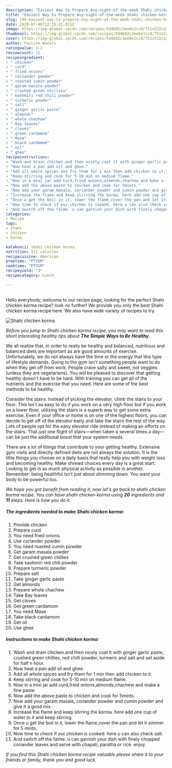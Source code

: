 ```yaml
---
description: "Easiest Way to Prepare Any-night-of-the-week Shahi chicken korma"
title: "Easiest Way to Prepare Any-night-of-the-week Shahi chicken korma"
slug: 190-easiest-way-to-prepare-any-night-of-the-week-shahi-chicken-korma
date: 2020-07-06T22:15:21.811Z
image: https://img-global.cpcdn.com/recipes/5d4b02c3ee6e1ccd/751x532cq70/shahi-chicken-korma-recipe-main-photo.jpg
thumbnail: https://img-global.cpcdn.com/recipes/5d4b02c3ee6e1ccd/751x532cq70/shahi-chicken-korma-recipe-main-photo.jpg
cover: https://img-global.cpcdn.com/recipes/5d4b02c3ee6e1ccd/751x532cq70/shahi-chicken-korma-recipe-main-photo.jpg
author: Pauline Waters
ratingvalue: 3.1
reviewcount: 12
recipeingredient:
- " chicken"
- " curd"
- " fried onions"
- " coriander powder"
- " roasted cumin powder"
- " garam masala powder"
- " crushed green chillies"
- " kashmiri red chili powder"
- " turmeric powder"
- " salt"
- " ginger garlic paste"
- " almonds"
- " whole chachew"
- " Bay leaves"
- " cloves"
- " green cardamom"
- " Mase"
- " black cardamom"
- " oil"
- " ghee"
recipeinstructions:
- "Wash and drain chicken.and then nicely coat it with ginger garlic paste, crushed green chillies, red chilli powder, turmeric and salt and set aside for half n hour."
- "Now heat a pan add oil and ghee."
- "Add all whole spices and fry them for 1 min then add chicken to it."
- "Keep stirring and cook for 5-10 min on medium flame."
- "Now in a mixi jar add curd,fried onions,almonds,chachew and make a fine paste."
- "Now add the above paste to chicken and cook for 5mints."
- "Now add your garam masala, coriander powder and cumin powder and give it a good mix."
- "Increase the flame and keep stirring the korma. here add one cup of water to it and keep stirring."
- "Once u get the boil in it, lower the flame,cover the pan and let it simmer for 5 mints."
- "Now time to check if our chicken is cooked. here u can also check salt."
- "And switch off the falme. u can garnish your dish with finely chopped coriander leaves and serve with chapati, paratha or rice. enjoy."
categories:
- Recipe
tags:
- shahi
- chicken
- korma

katakunci: shahi chicken korma 
nutrition: 111 calories
recipecuisine: American
preptime: "PT26M"
cooktime: "PT31M"
recipeyield: "3"
recipecategory: Lunch

---
```

<br>
Hello everybody, welcome to our recipe page, looking for the perfect Shahi chicken korma recipe? look no further! We provide you only the best Shahi chicken korma recipe here. We also have wide variety of recipes to try.
<br>


![Shahi chicken korma](https://img-global.cpcdn.com/recipes/5d4b02c3ee6e1ccd/751x532cq70/shahi-chicken-korma-recipe-main-photo.jpg)

<i>Before you jump to Shahi chicken korma recipe, you may want to read this short interesting healthy tips about <strong>The Simple Ways to Be Healthy</strong>.</i>

We all realize that, in order to really be healthy and balanced, nutritious and balanced diets are important as are good amounts of exercise. Unfortunately, we do not always have the time or the energy that this type of lifestyle demands. Going to the gym isn't something people want to do when they get off from work. People crave salty and sweet, not veggies (unless they are vegetarians). You will be pleased to discover that getting healthy doesn't have to be hard. With training you can get all of the nutrients and the exercise that you need. Here are some of the best methods to be healthy.

Consider the stairs. Instead of picking the elevator, climb the stairs to your floor. This isn't as easy to do if you work on a very high floor but if you work on a lower floor, utilizing the stairs is a superb way to get some extra exercise. Even if your office or home is on one of the highest floors, you can decide to get off of the elevator early and take the stairs the rest of the way. Lots of people opt for the easy elevator ride instead of making an efforts on the stairs. That just one flight of stairs—when taken a several times a day—can be just the additional boost that your system needs. 

There are a lot of things that contribute to your getting healthy. Extensive gym visits and directly defined diets are not always the solution. It is the little things you choose on a daily basis that really help you with weight loss and becoming healthy. Make shrewd choices every day is a great start. Looking to get in as much physical activity as possible is another. Remember: being healthful isn’t just about slimming down. You want your body to be powerful too. 


<i>We hope you got benefit from reading it, now let's go back to shahi chicken korma recipe. You can have shahi chicken korma using <strong>20</strong> ingredients and <strong>11</strong> steps. Here is how you do it.
</i>

##### The ingredients needed to make Shahi chicken korma:

1. Provide  chicken
1. Prepare  curd
1. You need  fried onions
1. Use  coriander powder
1. You need  roasted cumin powder
1. Get  garam masala powder
1. Get  crushed green chillies
1. Take  kashmiri red chili powder
1. Prepare  turmeric powder
1. Prepare  salt
1. Take  ginger garlic paste
1. Get  almonds
1. Prepare  whole chachew
1. Take  Bay leaves
1. Get  cloves
1. Get  green cardamom
1. You need  Mase
1. Take  black cardamom
1. Get  oil
1. Use  ghee


##### Instructions to make Shahi chicken korma:

1. Wash and drain chicken.and then nicely coat it with ginger garlic paste, crushed green chillies, red chilli powder, turmeric and salt and set aside for half n hour.
1. Now heat a pan add oil and ghee.
1. Add all whole spices and fry them for 1 min then add chicken to it.
1. Keep stirring and cook for 5-10 min on medium flame.
1. Now in a mixi jar add curd,fried onions,almonds,chachew and make a fine paste.
1. Now add the above paste to chicken and cook for 5mints.
1. Now add your garam masala, coriander powder and cumin powder and give it a good mix.
1. Increase the flame and keep stirring the korma. here add one cup of water to it and keep stirring.
1. Once u get the boil in it, lower the flame,cover the pan and let it simmer for 5 mints.
1. Now time to check if our chicken is cooked. here u can also check salt.
1. And switch off the falme. u can garnish your dish with finely chopped coriander leaves and serve with chapati, paratha or rice. enjoy.


<i>If you find this Shahi chicken korma recipe valuable please share it to your friends or family, thank you and good luck.</i>
